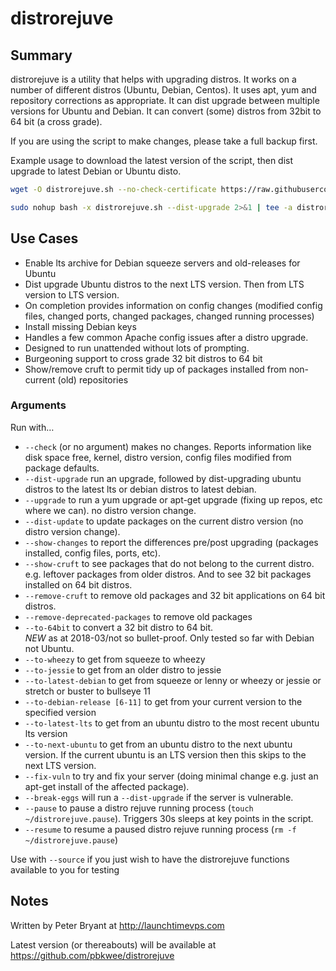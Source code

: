 # distrorejuve

## Summary
distrorejuve is a utility that helps with upgrading distros. It works on a number of different distros (Ubuntu, 
Debian, Centos). It uses apt, yum and repository corrections as appropriate. It can dist upgrade between 
multiple versions for Ubuntu and Debian.  It can convert (some) distros from 32bit to 64 bit (a cross grade).

If you are using the script to make changes, please take a full backup first.

Example usage to download the latest version of the script, then dist upgrade to latest Debian or Ubuntu disto. 

```bash
wget -O distrorejuve.sh --no-check-certificate https://raw.githubusercontent.com/pbkwee/distrorejuve/master/distrorejuve.sh

sudo nohup bash -x distrorejuve.sh --dist-upgrade 2>&1 | tee -a distrorejuve.log | egrep -v '^\+'
````

## Use Cases
- Enable lts archive for Debian squeeze servers and old-releases for Ubuntu
- Dist upgrade Ubuntu distros to the next LTS version.  Then from LTS version to LTS version.
- On completion provides information on config changes (modified config files, changed ports, changed packages, changed running processes)
- Install missing Debian keys
- Handles a few common Apache config issues after a distro upgrade.
- Designed to run unattended without lots of prompting.
- Burgeoning support to cross grade 32 bit distros to 64 bit
- Show/remove cruft to permit tidy up of packages installed from non-current (old) repositories

### Arguments
  
Run with…
* `--check` (or no argument) makes no changes.  Reports information like disk space free, kernel, distro version, config files modified from package defaults.
* `--dist-upgrade` run an upgrade, followed by dist-upgrading ubuntu distros to the latest lts or debian distros to latest debian.
*  `--upgrade` to run a yum upgrade or apt-get upgrade (fixing up repos, etc where we can).  no distro version change.
* `--dist-update` to update packages on the current distro version (no distro version change).
* `--show-changes` to report the differences pre/post upgrading (packages installed, config files, ports, etc).
* `--show-cruft` to see packages that do not belong to the current distro.  e.g. leftover packages from older distros.  And to see 32 bit packages installed on 64 bit distros.
* `--remove-cruft` to remove old packages and 32 bit applications on 64 bit distros.
* `--remove-deprecated-packages` to remove old packages
* `--to-64bit` to convert a 32 bit distro to 64 bit.  
     _NEW_ as at 2018-03/not so bullet-proof.  Only tested so far with Debian not Ubuntu.
* `--to-wheezy` to get from squeeze to wheezy
* `--to-jessie` to get from an older distro to jessie
* `--to-latest-debian` to get from squeeze or lenny or wheezy or jessie or stretch or buster to bullseye 11
* `--to-debian-release [6-11]` to get from your current version to the specified version
* `--to-latest-lts` to get from an ubuntu distro to the most recent ubuntu lts version
* `--to-next-ubuntu` to get from an ubuntu distro to the next ubuntu version.  If the current ubuntu is an LTS version then this skips to the next LTS version.
* `--fix-vuln` to try and fix your server (doing minimal change e.g. just an apt-get install of the affected package).
* `--break-eggs` will run a `--dist-upgrade` if the server is vulnerable.
* `--pause` to pause a distro rejuve running process (`touch ~/distrorejuve.pause`).  Triggers 30s sleeps at key points in the script.
* `--resume` to resume a paused distro rejuve running process (`rm -f ~/distrorejuve.pause`)

Use with `--source` if you just wish to have the distrorejuve functions available to you for testing

## Notes

Written by Peter Bryant at http://launchtimevps.com

Latest version (or thereabouts) will be available at https://github.com/pbkwee/distrorejuve
